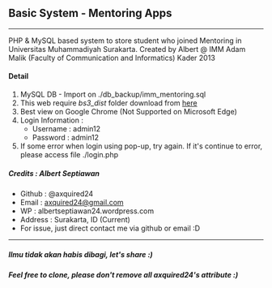 ## Basic System - Mentoring Apps
-------------
PHP & MySQL based system to store student who joined Mentoring in Universitas Muhammadiyah Surakarta. Created by Albert @ IMM Adam Malik (Faculty of Communication and Informatics) Kader 2013


#### Detail
1. MySQL DB - Import on ./db_backup/imm_mentoring.sql
2. This web require *bs3_dist* folder download from [here](https://github.com/axquired24/bs3_dist/) 
3. Best view on Google Chrome (Not Supported on Microsoft Edge)
4. Login Information :
	* Username : admin12
	* Password : admin12
5. If some error when login using pop-up, try again. If it's continue to error, please access file ./login.php

##### Credits : Albert Septiawan
* Github 	: @axquired24
* Email 	: axquired24@gmail.com
* WP 		: albertseptiawan24.wordpress.com
* Address 	: Surakarta, ID (Current)
* For issue, just direct contact me via github or email :D
-------- 

##### Ilmu tidak akan habis dibagi, let's share :)
##### Feel free to clone, please don't remove all axquired24's attribute :)